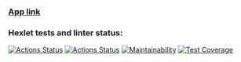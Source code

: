 ### [App link](https://java-project-72-kjrz.onrender.com)

### Hexlet tests and linter status:
[![Actions Status](https://github.com/DariaPolubenko/java-project-72/actions/workflows/hexlet-check.yml/badge.svg)](https://github.com/DariaPolubenko/java-project-72/actions)
[![Actions Status](https://github.com/DariaPolubenko/java-project-72/actions/workflows/main.yml/badge.svg)](https://github.com/DariaPolubenko/java-project-72/actions)
[![Maintainability](https://api.codeclimate.com/v1/badges/edfa458f86eb84988561/maintainability)](https://codeclimate.com/github/DariaPolubenko/java-project-72/maintainability)
[![Test Coverage](https://api.codeclimate.com/v1/badges/edfa458f86eb84988561/test_coverage)](https://codeclimate.com/github/DariaPolubenko/java-project-72/test_coverage)
